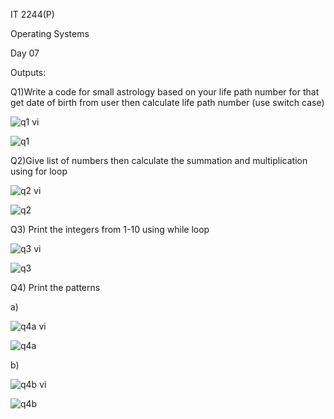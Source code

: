 IT 2244(P)

Operating Systems

Day 07

Outputs:

Q1)Write a code for small astrology based on your life path number for that get date of birth from user then calculate life path number (use switch case)

![q1 vi](https://github.com/user-attachments/assets/e9fb5052-690d-4fd7-88e0-662960542ca4)

![q1](https://github.com/user-attachments/assets/0d39865d-2008-426b-ba4a-a8bdd35f5827)


Q2)Give list of numbers then calculate the summation and multiplication using for loop

![q2 vi](https://github.com/user-attachments/assets/534c006d-9092-49a2-8101-39665f076b85)

![q2](https://github.com/user-attachments/assets/e65c3136-7b67-4702-a31e-39d60759dd1a)


Q3) Print the integers from 1-10 using while loop

![q3 vi](https://github.com/user-attachments/assets/92a05c0a-c983-4b13-955d-105dc0fedd85)

![q3](https://github.com/user-attachments/assets/8d7552ca-f237-4d2f-8a0f-90c7c525ab8f)


Q4) Print the patterns

a)

![q4a vi](https://github.com/user-attachments/assets/76b67d8e-64c1-46bc-b4a7-f5e976cc3f8e)

![q4a](https://github.com/user-attachments/assets/42cac729-6d4e-46b2-abf1-ff4f1b45d79c)

b)

![q4b vi](https://github.com/user-attachments/assets/e2c240d7-3231-4c8f-a425-adacb919f3f8)

![q4b](https://github.com/user-attachments/assets/2d760493-9046-426c-832e-5c1338bbf3d3)




